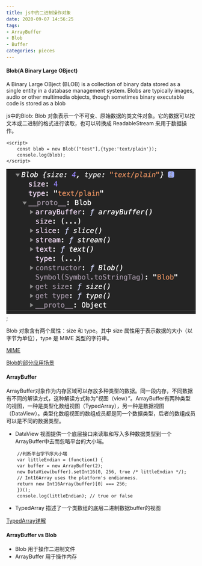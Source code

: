 ```yaml
---
title: js中的二进制操作对象
date: 2020-09-07 14:56:25
tags:
- ArrayBuffer
- Blob
- Buffer
categories: pieces
---
```


#### Blob(A Binary Large OBject)
A Binary Large OBject (BLOB) is a collection of binary data stored as a single entity in a database management system. Blobs are typically images, audio or other multimedia objects, though sometimes binary executable code is stored as a blob

js中的Blob: Blob 对象表示一个不可变、原始数据的类文件对象。它的数据可以按文本或二进制的格式进行读取，也可以转换成 ReadableStream 来用于数据操作。
`````
<script>
    const blob = new Blob(["test"],{type:'text/plain'});
    console.log(blob);
</script>
`````

![](https://raw.githubusercontent.com/patrickpjx/i/master/img/%E6%88%AA%E5%B1%8F2020-09-07%20%E4%B8%8B%E5%8D%884.23.40.png);

Blob 对象含有两个属性：size 和 type。其中 size 属性用于表示数据的大小（以字节为单位），type 是 MIME 类型的字符串。

[MIME](https://www.zhihu.com/question/60495696/answer/204530120)

[Blob的部分应用场景](https://zhuanlan.zhihu.com/p/146577946)

#### ArrayBuffer
ArrayBuffer对象作为内存区域可以存放多种类型的数据。同一段内存，不同数据有不同的解读方式，这种解读方式称为“视图（view）”。ArrayBuffer有两种类型的视图，一种是类型化数组视图（TypedArray），另一种是数据视图（DataView）。类型化数组视图的数组成员都是同一个数据类型，后者的数组成员可以是不同的数据类型。

* DataView 视图提供一个底层接口来读取和写入多种数据类型到一个ArrayBuffer中去而忽略平台的大小端。

`````
    //判断平台字节序大小端
    var littleEndian = (function() {
    var buffer = new ArrayBuffer(2);
    new DataView(buffer).setInt16(0, 256, true /* littleEndian */);
    // Int16Array uses the platform's endianness.
    return new Int16Array(buffer)[0] === 256;
    })();
    console.log(littleEndian); // true or false

`````
* TypedArray 描述了一个类数组的底层二进制数据buffer的视图

[TypedArray详解](https://zhuanlan.zhihu.com/p/54195797)

#### ArrayBuffer vs Blob

* Blob 用于操作二进制文件
* ArrayBuffer 用于操作内存

